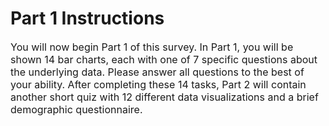 # Part 1 Instructions

<p style="font-size: 16px">You will now begin Part 1 of this survey. In Part 1, you will be shown 14 bar charts, each with one of 7 specific questions about the underlying data. Please answer all questions to the best of your ability. After completing these 14 tasks, Part 2 will contain another short quiz with 12 different data visualizations and a brief demographic questionnaire.</p>